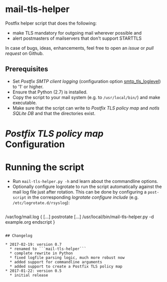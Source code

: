 # mail-tls-helper

Postfix helper script that does the following:

 * make TLS mandatory for outgoing mail wherever possible and
 * alert postmasters of mailservers that don't support STARTTLS

In case of bugs, ideas, enhancements, feel free to open an *issue* or *pull
request* on Github.

## Prerequisites

 * Set *Postfix SMTP client logging* (configuration option
   [smtp_tls_loglevel](http://www.postfix.org/postconf.5.html#smtp_tls_loglevel))
   to '1' or higher.
 * Ensure that Python (2.7) is installed.
 * Copy the script to your mail system (e.g. to ```/usr/local/bin/```) and make
   executable.
 * Make sure that the script can write to *Postfix TLS policy map* and *notls
   SQLite DB* and that the directories exist.

# *Postfix TLS policy map* Configuration

# Running the script

 * Run ```mail-tls-helper.py -h``` and learn about the commandline options.
 * Optionally configure logrotate to run the script automatically against the
   mail log file just after rotation. This can be done by configuring a
   ```post-script``` in the corresponding *logrotate configure include*
   (e.g. ```/etc/logrotate.d/rsyslog```):
   ```
/var/log/mail.log
{
	[...]
	postrotate
		[...]
		/usr/local/bin/mail-tls-helper.py -d example.org
	endscript
}
```

## Changelog

* 2017-02-19: version 0.7
  * renamed to ```mail-tls-helper```
  * complete rewrite in Python
  * fixed logfile parsing logic, much more robust now
  * added support for commandline arguments
  * added support to create a Postfix TLS policy map
* 2017-01-22: version 0.5
  * initial release
